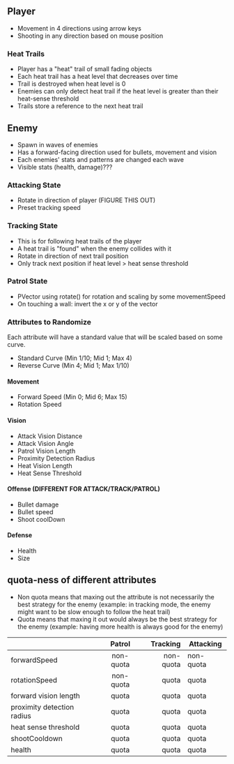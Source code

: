 ## Player
- Movement in 4 directions using arrow keys
- Shooting in any direction based on mouse position

### Heat Trails
- Player has a "heat" trail of small fading objects
- Each heat trail has a heat level that decreases over time
- Trail is destroyed when heat level is 0
- Enemies can only detect heat trail if the heat level is greater than their heat-sense threshold
- Trails store a reference to the next heat trail

## Enemy
- Spawn in waves of enemies
- Has a forward-facing direction used for bullets, movement and vision
- Each enemies' stats and patterns are changed each wave
- Visible stats (health, damage)???
### Attacking State
- Rotate in direction of player (FIGURE THIS OUT)
- Preset tracking speed

### Tracking State
- This is for following heat trails of the player
- A heat trail is "found" when the enemy collides with it
- Rotate in direction of next trail position
- Only track next position if heat level > heat sense threshold

### Patrol State
- PVector using rotate() for rotation and scaling by some movementSpeed
- On touching a wall: invert the x or y of the vector

### Attributes to Randomize

Each attribute will have a standard value that will be scaled based on some curve.
- Standard Curve (Min 1/10; Mid 1; Max 4)
- Reverse Curve (Min 4; Mid 1; Max 1/10)
#### Movement
- Forward Speed (Min 0; Mid 6; Max 15)
- Rotation Speed
#### Vision
- Attack Vision Distance
- Attack Vision Angle
- Patrol Vision Length
- Proximity Detection Radius
- Heat Vision Length
- Heat Sense Threshold
#### Offense (DIFFERENT FOR ATTACK/TRACK/PATROL)
- Bullet damage
- Bullet speed
- Shoot coolDown
#### Defense
- Health
- Size

## quota-ness of different attributes

- Non quota means that maxing out the attribute is not necessarily the best strategy for the enemy (example: in tracking mode, the enemy might want to be slow enough to follow the heat trail)
- Quota means that maxing it out would always be the best strategy for the enemy (example: having more health is always good for the enemy)

|                            |   Patrol  |  Tracking | Attacking |
|----------------------------|:---------:|----------:|-----------|
| forwardSpeed               | non-quota | non-quota | non-quota |
| rotationSpeed              | non-quota | quota     | quota     |
| forward vision length      | quota     | quota     | quota     |
| proximity detection radius | quota     | quota     | quota     |
| heat sense threshold       | quota     | quota     | quota     |
| shootCooldown              | quota     | quota     | quota     |
| health                     | quota     | quota     | quota     |
